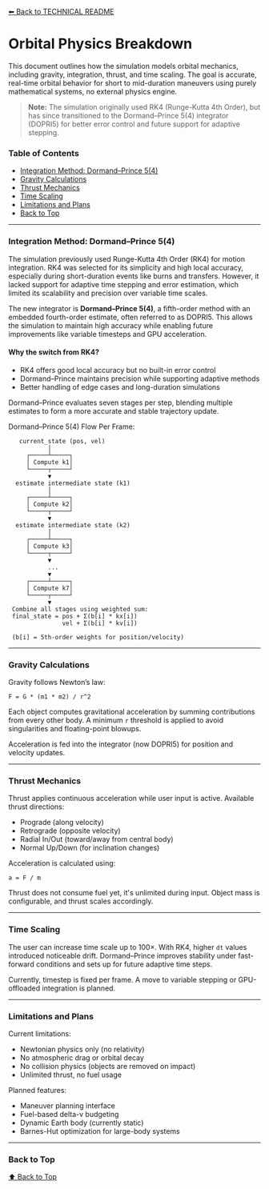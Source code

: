 [⬅ Back to TECHNICAL README](./TECHNICAL_README.md)

# Orbital Physics Breakdown

This document outlines how the simulation models orbital mechanics, including gravity, integration, thrust, and time scaling. The goal is accurate, real-time orbital behavior for short to mid-duration maneuvers using purely mathematical systems, no external physics engine.

> **Note:** The simulation originally used RK4 (Runge-Kutta 4th Order), but has since transitioned to the Dormand–Prince 5(4) integrator (DOPRI5) for better error control and future support for adaptive stepping.

### Table of Contents
- [Integration Method: Dormand–Prince 5(4)](#integration-method-dormandprince-54)
- [Gravity Calculations](#gravity-calculations)
- [Thrust Mechanics](#thrust-mechanics)
- [Time Scaling](#time-scaling)
- [Limitations and Plans](#limitations-and-plans)
- [Back to Top](#back-to-top)

---

### Integration Method: Dormand–Prince 5(4)

The simulation previously used Runge-Kutta 4th Order (RK4) for motion integration. RK4 was selected for its simplicity and high local accuracy, especially during short-duration events like burns and transfers. However, it lacked support for adaptive time stepping and error estimation, which limited its scalability and precision over variable time scales.

The new integrator is **Dormand–Prince 5(4)**, a fifth-order method with an embedded fourth-order estimate, often referred to as DOPRI5. This allows the simulation to maintain high accuracy while enabling future improvements like variable timesteps and GPU acceleration.

#### Why the switch from RK4?
- RK4 offers good local accuracy but no built-in error control
- Dormand–Prince maintains precision while supporting adaptive methods
- Better handling of edge cases and long-duration simulations

Dormand–Prince evaluates seven stages per step, blending multiple estimates to form a more accurate and stable trajectory update.

Dormand–Prince 5(4) Flow Per Frame:
```
   current_state (pos, vel)
           │
     ┌─────┴─────┐
     │ Compute k1│
     └─────┬─────┘
           ▼
  estimate intermediate state (k1)
           │
     ┌─────┴─────┐
     │ Compute k2│
     └─────┬─────┘
           ▼
  estimate intermediate state (k2)
           │
     ┌─────┴─────┐
     │ Compute k3│
     └─────┬─────┘
           ▼
           ...
           ▼
     ┌─────┴─────┐
     │ Compute k7│
     └─────┬─────┘
           ▼
 Combine all stages using weighted sum:
 final_state = pos + Σ(b[i] * kx[i])
               vel + Σ(b[i] * kv[i])

 (b[i] = 5th-order weights for position/velocity)
```
---

### Gravity Calculations

Gravity follows Newton’s law:
```
F = G * (m1 * m2) / r^2
```

Each object computes gravitational acceleration by summing contributions from every other body. A minimum `r` threshold is applied to avoid singularities and floating-point blowups.

Acceleration is fed into the integrator (now DOPRI5) for position and velocity updates.

---

### Thrust Mechanics

Thrust applies continuous acceleration while user input is active. Available thrust directions:

- Prograde (along velocity)
- Retrograde (opposite velocity)
- Radial In/Out (toward/away from central body)
- Normal Up/Down (for inclination changes)

Acceleration is calculated using:
```
a = F / m
```

Thrust does not consume fuel yet, it's unlimited during input. Object mass is configurable, and thrust scales accordingly.

---

### Time Scaling

The user can increase time scale up to 100×. With RK4, higher `dt` values introduced noticeable drift. Dormand–Prince improves stability under fast-forward conditions and sets up for future adaptive time steps.

Currently, timestep is fixed per frame. A move to variable stepping or GPU-offloaded integration is planned.

---

### Limitations and Plans

Current limitations:
- Newtonian physics only (no relativity)
- No atmospheric drag or orbital decay
- No collision physics (objects are removed on impact)
- Unlimited thrust, no fuel usage

Planned features:
- Maneuver planning interface
- Fuel-based delta-v budgeting
- Dynamic Earth body (currently static)
- Barnes-Hut optimization for large-body systems

---

### Back to Top

[⬆ Back to Top](#orbital-physics-breakdown)
